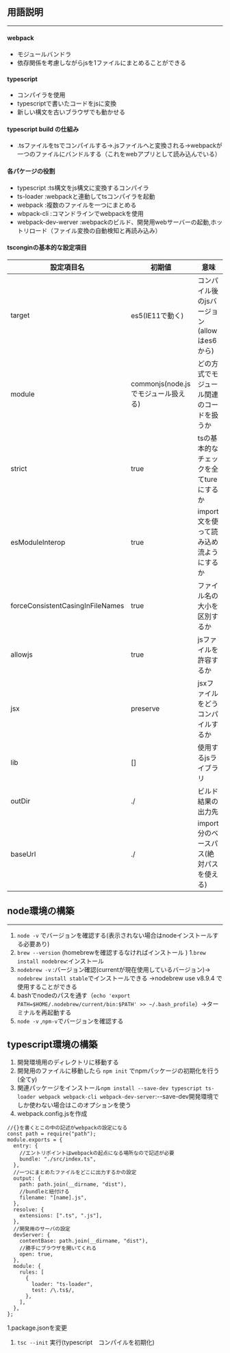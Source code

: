 ## 用語説明
---
#### webpack
* モジュールバンドラ　
* 依存関係を考慮しながらjsを1ファイルにまとめることができる

#### typescript
* コンパイラを使用
* typescriptで書いたコードをjsに変換
* 新しい構文を古いブラウザでも動かせる


#### typescript build の仕組み
* .tsファイルをtsでコンパイルする->.jsファイルへと変換される->webpackが一つのファイルにバンドルする（これをwebアプリとして読み込んでいる）

#### 各パケージの役割
* typescript :ts構文をjs構文に変換するコンパイラ
* ts-loader  :webpackと連動してtsコンパイラを起動
* webpack :複数のファイルを一つにまとめる
* wbpack-cli :コマンドラインでwebpackを使用
* webpack-dev-werver :webpackのビルド、開発用webサーバーの起動,ホットリロード（ファイル変換の自動検知と再読み込み）

#### tsconginの基本的な設定項目

| 設定項目名 | 初期値 | 意味 |
| ---------- | ------ | ---- |
| target | es5(IE11で動く) | コンパイル後のjsバージョン(allowはes6から) |
| module | commonjs(node.jsでモジュール扱える) | どの方式でモジュール関連のコードを扱うか |
| strict | true | tsの基本的なチェックを全てtureにするか |
| esModuleInterop | true | import文を使って読み込め流ようにするか |
| forceConsistentCasingInFileNames | true | ファイル名の大小を区別するか |
| allowjs | true | jsファイルを許容するか |
| jsx | preserve | jsxファイルをどうコンパイルするか |
| lib | [] | 使用するjsライブラリ |
| outDir | ./ | ビルド結果の出力先 |
| baseUrl | ./ | import分のベースパス(絶対パスを使える) |

## node環境の構築
---
1. `node -v` でバージョンを確認する(表示されない場合はnodeインストールする必要あり)
1. `brew --version` (homebrewを確認するなければインストール )
1.` brew install nodebrew `:インストール
1. `nodebrew -v` :バージョン確認(currentが現在使用しているバージョン)-> `nodebrew install stable`でインストールできる ->nodebrew use v8.9.4 で使用することができる
1. bashでnodeのパスを通す（`echo 'export PATH=$HOME/.nodebrew/current/bin:$PATH' >> ~/.bash_profile`）->ターミナルを再起動する
1. `node -v` ,`npm-v`でバージョンを確認する

## typescript環境の構築
1. 開発環境用のディレクトリに移動する
1. 開発用のファイルに移動したら `npm init` でnpmパッケージの初期化を行う(全てy)
1. 関連パッケージをインストール`npm install --save-dev typescript ts-loader webpack webpack-cli webpack-dev-server`:--save-dev開発環境でしか使わない場合はこのオプションを使う
1. webpack.config.jsを作成
```
//{}を書くとこの中の記述がwebpackの設定になる
const path = require("path");
module.exports = {
  entry: {
    //エントリポイントはwebpackの起点になる場所なので記述が必要
    bundle: "./src/index.ts",
  },
  //一つにまとめたファイルをどこに出力するかの設定
  output: {
    path: path.join(__dirname, "dist"),
    //bundleと紐付ける
    filename: "[name].js",
  },
  resolve: {
    extensions: [".ts", ".js"],
  },
  //開発用のサーバの設定
  devServer: {
    contentBase: path.join(__dirname, "dist"),
    //勝手にブラウザを開いてくれる
    open: true,
  },
  module: {
    rules: [
      {
        loader: "ts-loader",
        test: /\.ts$/,
      },
    ],
  },
};
```
1.package.jsonを変更
1. `tsc --init` 実行(typescript　コンパイルを初期化)
